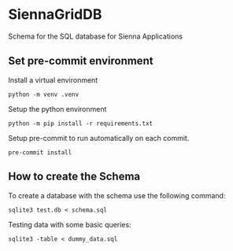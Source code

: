 # SiennaGridDB

Schema for the SQL database for Sienna Applications


## Set pre-commit environment

Install a virtual environment
```console
python -m venv .venv
```

Setup the python environment
```console
python -m pip install -r requirements.txt
```

Setup pre-commit to run automatically on each commit.
```console
pre-commit install
```

## How to create the Schema

To create a database with the schema use the following command:

```console
sqlite3 test.db < schema.sql
```

Testing data with some basic queries:

```console
sqlite3 -table < dummy_data.sql
```
